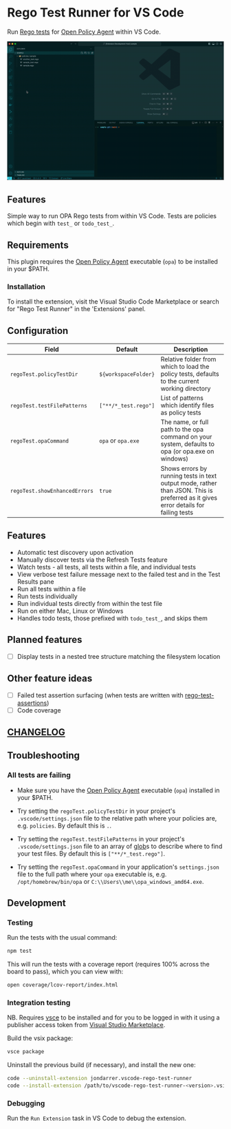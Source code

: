 # Rego Test Runner for VS Code

Run [Rego tests](https://www.openpolicyagent.org/docs/latest/policy-testing/) for [Open Policy Agent](https://www.openpolicyagent.org) within VS Code.

![Exension Demo](https://raw.githubusercontent.com/jondarrer/vscode-rego-test-runner/main/extension-demo.gif)

## Features

Simple way to run OPA Rego tests from within VS Code. Tests are policies which begin with `test_` or `todo_test_`.

## Requirements

This plugin requires the [Open Policy Agent](https://github.com/open-policy-agent/opa) executable (`opa`) to be installed in your $PATH.

### Installation

To install the extension, visit the Visual Studio Code Marketplace or search for "Rego Test Runner" in the 'Extensions' panel.

## Configuration

| Field                       | Default              | Description                                                                                    |
| --------------------------- | -------------------- | ---------------------------------------------------------------------------------------------- |
| `regoTest.policyTestDir`    | `${workspaceFolder}` | Relative folder from which to load the policy tests, defaults to the current working directory |
| `regoTest.testFilePatterns` | `["**/*_test.rego"]` | List of patterns which identify files as policy tests                                          |
| `regoTest.opaCommand`       | `opa` or `opa.exe`   | The name, or full path to the opa command on your system, defaults to opa (or opa.exe on windows)                                          |
| `regoTest.showEnhancedErrors` | `true` | Shows errors by running tests in text output mode, rather than JSON. This is preferred as it gives error details for failing tests                                          |

## Features

* Automatic test discovery upon activation
* Manually discover tests via the Refresh Tests feature
* Watch tests - all tests, all tests within a file, and individual tests
* View verbose test failure message next to the failed test and in the Test Results pane
* Run all tests within a file
* Run tests individually
* Run individual tests directly from within the test file
* Run on either Mac, Linux or Windows
* Handles todo tests, those prefixed with `todo_test_`, and skips them

## Planned features

* [ ] Display tests in a nested tree structure matching the filesystem location

## Other feature ideas

* [ ] Failed test assertion surfacing (when tests are written with [rego-test-assertions](https://github.com/anderseknert/rego-test-assertions))
* [ ] Code coverage

## [CHANGELOG](./CHANGELOG.md)

## Troubleshooting

### All tests are failing

* Make sure you have the [Open Policy Agent](https://github.com/open-policy-agent/opa) executable (`opa`) installed in your $PATH.

* Try setting the `regoTest.policyTestDir` in your project's `.vscode/settings.json` file to the relative path where your policies are, e.g. `policies`. By default this is `.`.

* Try setting the `regoTest.testFilePatterns` in your project's `.vscode/settings.json` file to an array of [glob](https://en.wikipedia.org/wiki/Glob_(programming))s to describe where to find your test files. By default this is `["**/*_test.rego"]`.

* Try setting the `regoTest.opaCommand` in your application's `settings.json` file to the full path where your `opa` executable is, e.g. `/opt/homebrew/bin/opa` or `C:\\Users\\me\\opa_windows_amd64.exe`.

## Development

### Testing

Run the tests with the usual command:

```sh
npm test
```

This will run the tests with a coverage report (requires 100% across the board to pass), which you can view with:

```sh
open coverage/lcov-report/index.html
```

### Integration testing

NB. Requires [vsce](https://code.visualstudio.com/api/working-with-extensions/publishing-extension) to be installed and for you to be logged in with it using a publisher access token from [Visual Studio Marketplace](https://marketplace.visualstudio.com/).

Build the vsix package:

```sh
vsce package
```

Uninstall the previous build (if necessary), and install the new one:

```sh
code --uninstall-extension jondarrer.vscode-rego-test-runner
code --install-extension /path/to/vscode-rego-test-runner-<version>.vsix
```

### Debugging

Run the `Run Extension` task in VS Code to debug the extension.
